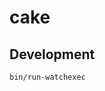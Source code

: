 # cake

<!-- [![Package Version](https://img.shields.io/hexpm/v/cake)](https://hex.pm/packages/cake)
[![Hex Docs](https://img.shields.io/badge/hex-docs-ffaff3)](https://hexdocs.pm/cake/) -->

<!-- ```sh
gleam add cake
```

```gleam
import cake

pub fn main() {
  // TODO: An example of the project in use
}
```

Further documentation can be found at <https://hexdocs.pm/cake>.
 -->
## Development

```sh
bin/run-watchexec
```
